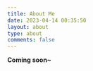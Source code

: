 ```yaml
---
title: About Me
date: 2023-04-14 00:35:50
layout: about
type: about
comments: false
---
```




**Coming soon~**

